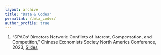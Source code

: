```yaml
---
layout: archive
title: "Data & Codes"
permalink: /data_codes/
author_profile: true
---
```


1. “SPACs’ Directors Network: Conflicts of Interest, Compensation, and Competition,” Chinese Economists Society North America Conference, 2023, [Slides](https://www.dropbox.com/s/olfeg1m6ycfn4w3/CES_2023.pdf?dl=0)
